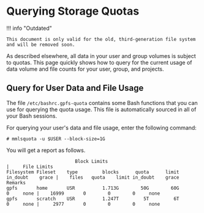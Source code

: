 # Querying Storage Quotas

!!! info "Outdated"

    This document is only valid for the old, third-generation file system and will be removed soon.

As described elsewhere, all data in your user and group volumes is subject to quotas.
This page quickly shows how to query for the current usage of data volume and file counts for your user, group, and projects.

## Query for User Data and File Usage

The file `/etc/bashrc.gpfs-quota` contains some Bash functions that you can use for querying the quota usage.
This file is automatically sourced in all of your Bash sessions.

For querying your user's data and file usage, enter the following command:

```
# mmlsquota -u $USER --block-size=1G
```

You will get a report as follows.

```
                         Block Limits                                               |     File Limits
Filesystem Fileset    type         blocks      quota      limit   in_doubt    grace |    files   quota    limit in_doubt    grace  Remarks
gpfs       home       USR          1.713G        50G        60G          0     none |    16999       0        0        0     none 
gpfs       scratch    USR          1.247T         5T         6T          0     none |     2977       0        0        0     none
```
